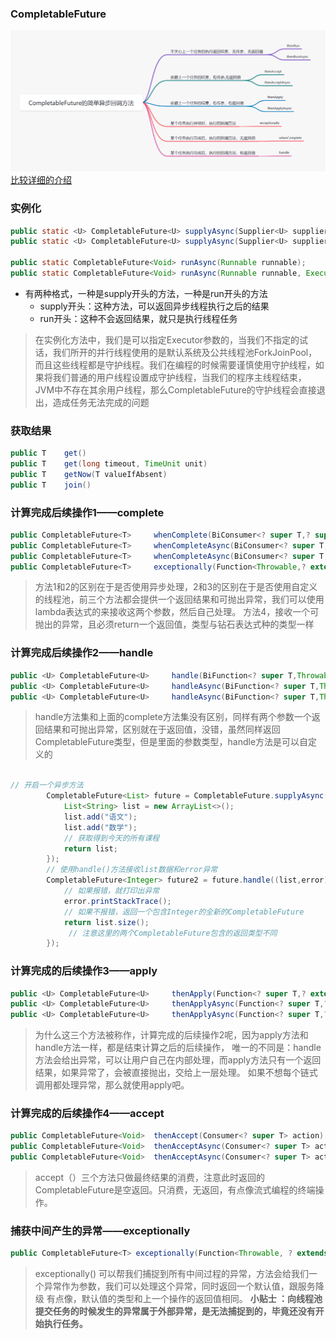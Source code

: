 ### CompletableFuture
![](../images/CompletableFuture.jpeg)
[比较详细的介绍](https://blog.csdn.net/sermonlizhi/article/details/123356877)

### 实例化
```java
public static <U> CompletableFuture<U> supplyAsync(Supplier<U> supplier);
public static <U> CompletableFuture<U> supplyAsync(Supplier<U> supplier, Executor executor);

public static CompletableFuture<Void> runAsync(Runnable runnable);
public static CompletableFuture<Void> runAsync(Runnable runnable, Executor executor);
```
- 有两种格式，一种是supply开头的方法，一种是run开头的方法
  - supply开头：这种方法，可以返回异步线程执行之后的结果
  - run开头：这种不会返回结果，就只是执行线程任务

> 在实例化方法中，我们是可以指定Executor参数的，当我们不指定的试话，我们所开的并行线程使用的是默认系统及公共线程池ForkJoinPool，而且这些线程都是守护线程。我们在编程的时候需要谨慎使用守护线程，如果将我们普通的用户线程设置成守护线程，当我们的程序主线程结束，JVM中不存在其余用户线程，那么CompletableFuture的守护线程会直接退出，造成任务无法完成的问题

### 获取结果
```java
public T    get()
public T    get(long timeout, TimeUnit unit)
public T    getNow(T valueIfAbsent)
public T    join()
```

### 计算完成后续操作1——complete
```java
public CompletableFuture<T>     whenComplete(BiConsumer<? super T,? super Throwable> action)
public CompletableFuture<T>     whenCompleteAsync(BiConsumer<? super T,? super Throwable> action)
public CompletableFuture<T>     whenCompleteAsync(BiConsumer<? super T,? super Throwable> action, Executor executor)
public CompletableFuture<T>     exceptionally(Function<Throwable,? extends T> fn)
```
>方法1和2的区别在于是否使用异步处理，2和3的区别在于是否使用自定义的线程池，前三个方法都会提供一个返回结果和可抛出异常，我们可以使用lambda表达式的来接收这两个参数，然后自己处理。 方法4，接收一个可抛出的异常，且必须return一个返回值，类型与钻石表达式种的类型一样

### 计算完成后续操作2——handle
```java
public <U> CompletableFuture<U>     handle(BiFunction<? super T,Throwable,? extends U> fn)
public <U> CompletableFuture<U>     handleAsync(BiFunction<? super T,Throwable,? extends U> fn)
public <U> CompletableFuture<U>     handleAsync(BiFunction<? super T,Throwable,? extends U> fn, Executor executor)
```

>handle方法集和上面的complete方法集没有区别，同样有两个参数一个返回结果和可抛出异常，区别就在于返回值，没错，虽然同样返回CompletableFuture类型，但是里面的参数类型，handle方法是可以自定义的

```java

// 开启一个异步方法
        CompletableFuture<List> future = CompletableFuture.supplyAsync(() -> {
            List<String> list = new ArrayList<>();
            list.add("语文");
            list.add("数学");
            // 获取得到今天的所有课程
            return list;
        });
        // 使用handle()方法接收list数据和error异常
        CompletableFuture<Integer> future2 = future.handle((list,error)-> {
            // 如果报错，就打印出异常
            error.printStackTrace();
            // 如果不报错，返回一个包含Integer的全新的CompletableFuture
            return list.size();
             // 注意这里的两个CompletableFuture包含的返回类型不同
        });
```
### 计算完成的后续操作3——apply
```java
public <U> CompletableFuture<U>     thenApply(Function<? super T,? extends U> fn)
public <U> CompletableFuture<U>     thenApplyAsync(Function<? super T,? extends U> fn)
public <U> CompletableFuture<U>     thenApplyAsync(Function<? super T,? extends U> fn, Executor executor)
```
> 为什么这三个方法被称作，计算完成的后续操作2呢，因为apply方法和handle方法一样，都是结束计算之后的后续操作，
  > 唯一的不同是：handle方法会给出异常，可以让用户自己在内部处理，而apply方法只有一个返回结果，如果异常了，会被直接抛出，交给上一层处理。 如果不想每个链式调用都处理异常，那么就使用apply吧。

### 计算完成的后续操作4——accept
```java
public CompletableFuture<Void>  thenAccept(Consumer<? super T> action)
public CompletableFuture<Void>  thenAcceptAsync(Consumer<? super T> action)
public CompletableFuture<Void>  thenAcceptAsync(Consumer<? super T> action, Executor executor)
```
> accept（）三个方法只做最终结果的消费，注意此时返回的CompletableFuture是空返回。只消费，无返回，有点像流式编程的终端操作。

### 捕获中间产生的异常——exceptionally
```java
public CompletableFuture<T> exceptionally(Function<Throwable, ? extends T> fn)

```
> exceptionally() 可以帮我们捕捉到所有中间过程的异常，方法会给我们一个异常作为参数，我们可以处理这个异常，同时返回一个默认值，跟服务降级 有点像，默认值的类型和上一个操作的返回值相同。 
> **小贴士 ：向线程池提交任务的时候发生的异常属于外部异常，是无法捕捉到的，毕竟还没有开始执行任务。**